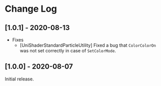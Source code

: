 # Change Log

## [1.0.1] - 2020-08-13
- Fixes
  - [UniShaderStandardParticleUtility] Fixed a bug that `ColorColorOn` was not set correctly in case of `SetColorMode`.

## [1.0.0] - 2020-08-07
Initial release.

